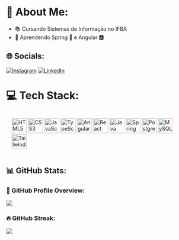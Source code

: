 # 💫 About Me:
- 📚 Cursando Sistemas de Informação no IFBA
- 🧭 Aprendendo Spring 🍃 e Angular 🅰️

## 🌐 Socials:
[![Instagram](https://img.shields.io/badge/Instagram-%23E4405F.svg?logo=Instagram&logoColor=white)](https://www.instagram.com/heder_david/) 
[![LinkedIn](https://img.shields.io/badge/LinkedIn-%230077B5.svg?logo=linkedin&logoColor=white)](https://www.linkedin.com/in/hederdavid/)

# 💻 Tech Stack:
<p align="left" style="padding: 15px;">
    <img src="https://cdn.jsdelivr.net/gh/devicons/devicon/icons/html5/html5-original.svg" alt="HTML5" width="40" height="40"/>
    <img src="https://cdn.jsdelivr.net/gh/devicons/devicon/icons/css3/css3-original.svg" alt="CSS3" width="40" height="40"/>
    <img src="https://cdn.jsdelivr.net/gh/devicons/devicon/icons/javascript/javascript-original.svg" alt="JavaScript" width="40" height="40"/>
    <img src="https://cdn.jsdelivr.net/gh/devicons/devicon/icons/typescript/typescript-original.svg" alt="TypeScript" width="40" height="40"/>
    <img src="https://cdn.jsdelivr.net/gh/devicons/devicon/icons/angular/angular-original.svg" alt="Angular" width="40" height="40"/>
    <img src="https://cdn.jsdelivr.net/gh/devicons/devicon/icons/react/react-original.svg" alt="React" width="40" height="40"/>
    <img src="https://cdn.jsdelivr.net/gh/devicons/devicon/icons/java/java-original.svg" alt="Java" width="40" height="40"/>
    <img src="https://cdn.jsdelivr.net/gh/devicons/devicon/icons/spring/spring-original.svg" alt="Spring" width="40" height="40"/>
    <img src="https://cdn.jsdelivr.net/gh/devicons/devicon/icons/postgresql/postgresql-original.svg" alt="PostgreSQL" width="40" height="40"/>
    <img src="https://cdn.jsdelivr.net/gh/devicons/devicon/icons/mysql/mysql-original.svg" alt="MySQL" width="40" height="40"/> 
    <img src="https://cdn.jsdelivr.net/gh/devicons/devicon/icons/tailwindcss/tailwindcss-original.svg" alt="TailwindCSS" width="40" height="40"/>
</p>



## 📊 GitHub Stats:

### 🚀 GitHub Profile Overview:
[![](https://github-readme-stats.vercel.app/api?username=hederdavid&theme=radical&show_icons=true&hide_border=false&include_all_commits=false&count_private=false)](https://github.com/hederdavid)

### 🔥 GitHub Streak:
[![](https://github-readme-streak-stats.herokuapp.com/?user=hederdavid&theme=radical&hide_border=false)](https://github.com/hederdavid)


